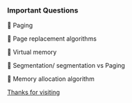 ### Important Questions

🔰 Paging

🔰 Page replacement algorithms

🔰 Virtual memory

🔰 Segmentation/ segmentation vs Paging

🔰 Memory allocation algorithm


[Thanks for visiting](https://github.com/prashantjagtap2909/OS)
